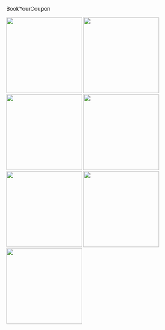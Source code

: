 BookYourCoupon

<img src="https://user-images.githubusercontent.com/31366475/161822087-a6b2ba1b-9f57-4312-b032-ecb8d2e01cc0.jpeg" width="200">  <img src="https://user-images.githubusercontent.com/31366475/161822193-2f9ba152-feae-479a-aee5-e34b53b31b39.jpeg" width="200">
<img src="https://user-images.githubusercontent.com/31366475/161822211-8215f67e-d6b5-419c-8597-2f92c5daf44b.jpeg" width="200">
<img src="https://user-images.githubusercontent.com/31366475/161822273-764526a7-15ce-4b9f-858c-477b05106f9f.jpeg" width="200">
<img src="https://user-images.githubusercontent.com/31366475/161822289-3d48c225-913f-4829-bd34-caeac7907e8f.jpeg" width="200">
<img src="https://user-images.githubusercontent.com/31366475/161822314-c6a42480-2960-439e-b977-61f60a3ffed9.jpeg" width="200">
<img src="https://user-images.githubusercontent.com/31366475/161822329-969a916b-ce3a-44bc-9892-cae41d1647bd.jpeg" width="200">
